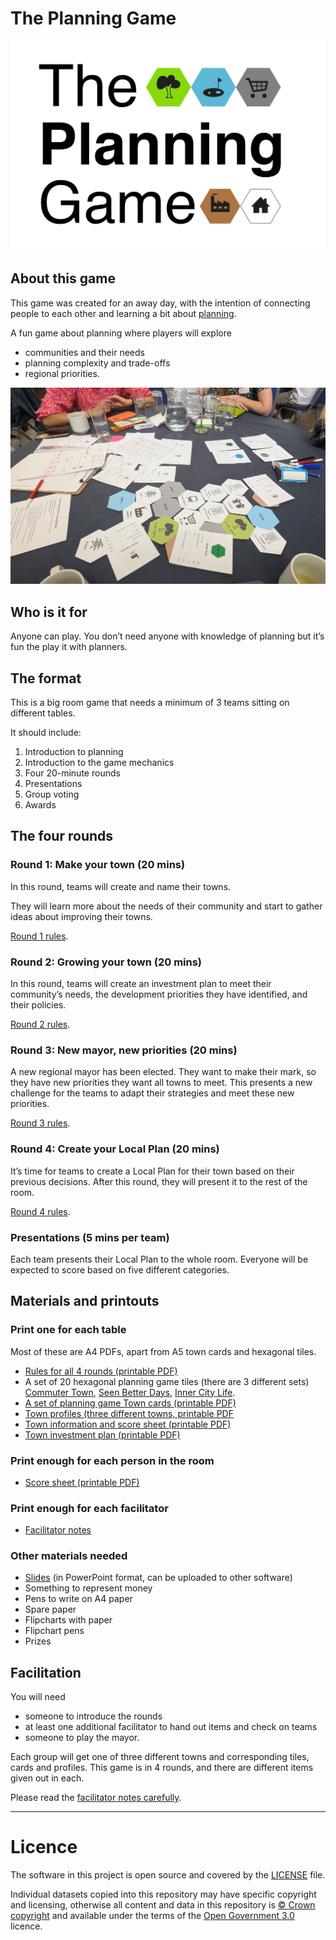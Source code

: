 # The Planning Game
<img src="theplanninggame.png" width=700px>

## About this game

This game was created for an away day, with the intention of connecting people to each other and learning a bit about [planning](https://en.wikipedia.org/wiki/Urban_planning).

A fun game about planning where players will explore

- communities and their needs
- planning complexity and trade-offs
- regional priorities.

<img src="PlanningGamePlay.jpg">
  
## Who is it for

Anyone can play. You don’t need anyone with knowledge of planning but it’s fun the play it with planners.

## The format

This is a big room game that needs a minimum of 3 teams sitting on different tables.

It should include:

1. Introduction to planning
2. Introduction to the game mechanics
3. Four 20-minute rounds
4. Presentations
5. Group voting
6. Awards

## The four rounds

### Round 1: Make your town (20 mins)

In this round, teams will create and name their towns. 

They will learn more about the needs of their community and start to gather ideas about improving their towns.

[Round 1 rules](https://github.com/digital-land/planning-game/blob/main/Rules-round-1.md).

### Round 2: Growing your town (20 mins)

In this round, teams will create an investment plan to meet their community’s needs, the development priorities they have identified, and their policies. 

[Round 2 rules](https://github.com/digital-land/planning-game/blob/main/Rules-round-2.md).

### Round 3: New mayor, new priorities (20 mins)

A new regional mayor has been elected. They want to make their mark, so they have new priorities they want all towns to meet. This presents a new challenge for the teams to adapt their strategies and meet these new priorities.

[Round 3 rules](https://github.com/digital-land/planning-game/blob/main/Rules-round-3.md).

### Round 4: Create your Local Plan (20 mins)

It’s time for teams to create a Local Plan for their town based on their previous decisions. After this round, they will present it to the rest of the room.

[Round 4 rules](https://github.com/digital-land/planning-game/blob/main/Rules-round-4.md).

### Presentations (5 mins per team)

Each team presents their Local Plan to the whole room. Everyone will be expected to score based on five different categories.

## Materials and printouts

### Print one for each table

Most of these are A4 PDFs, apart from A5 town cards and hexagonal tiles.

* [Rules for all 4 rounds (printable PDF)](https://github.com/digital-land/planning-game/blob/main/The%20Planning%20game%20All%20Round%20rules.pdf)
* A set of 20 hexagonal planning game tiles (there are 3 different sets) [Commuter Town](https://github.com/digital-land/planning-game/blob/main/CommuterTownTiles.pdf), [Seen Better Days](https://github.com/digital-land/planning-game/blob/main/SeenBetterDaysTiles.pdf), [Inner City Life](https://github.com/digital-land/planning-game/blob/main/InnerCityLifeTiles.pdf).
* [A set of planning game Town cards (printable PDF)](https://github.com/digital-land/planning-game/blob/main/PlanningGameTownCards.pdf)
* [Town profiles (three different towns, printable PDF](https://github.com/digital-land/planning-game/blob/main/Town%20profiles.pdf)
* [Town information and score sheet (printable PDF)](https://github.com/digital-land/planning-game/blob/main/Town%20information%20Town%20scores.pdf)
* [Town investment plan (printable PDF)](https://github.com/digital-land/planning-game/blob/main/Investment%20plan.pdf)

### Print enough for each person in the room

* [Score sheet (printable PDF)](https://github.com/digital-land/planning-game/blob/main/Score%20sheet.pdf)

### Print enough for each facilitator

* [Facilitator notes](https://github.com/digital-land/planning-game/blob/main/FacilitatorNotesPlanningGame.pdf)

### Other materials needed 

* [Slides](https://github.com/digital-land/planning-game/blob/main/The%20Planning%20Game.pptx) (in PowerPoint format, can be uploaded to other software)
* Something to represent money
* Pens to write on A4 paper
* Spare paper
* Flipcharts with paper
* Flipchart pens
* Prizes

## Facilitation

You will need

* someone to introduce the rounds
* at least one additional facilitator to hand out items and check on teams
* someone to play the mayor.

Each group will get one of three different towns and corresponding tiles, cards and profiles. This game is in 4 rounds, and there are different items given out in each.

Please read the [facilitator notes carefully](https://github.com/digital-land/planning-game/blob/main/FacilitatorNotesPlanningGame.pdf).

---
# Licence


The software in this project is open source and covered by the [LICENSE](LICENSE) file.

Individual datasets copied into this repository may have specific copyright and licensing, otherwise all content and data in this repository is
[© Crown copyright](http://www.nationalarchives.gov.uk/information-management/re-using-public-sector-information/copyright-and-re-use/crown-copyright/)
and available under the terms of the [Open Government 3.0](https://www.nationalarchives.gov.uk/doc/open-government-licence/version/3/) licence.
